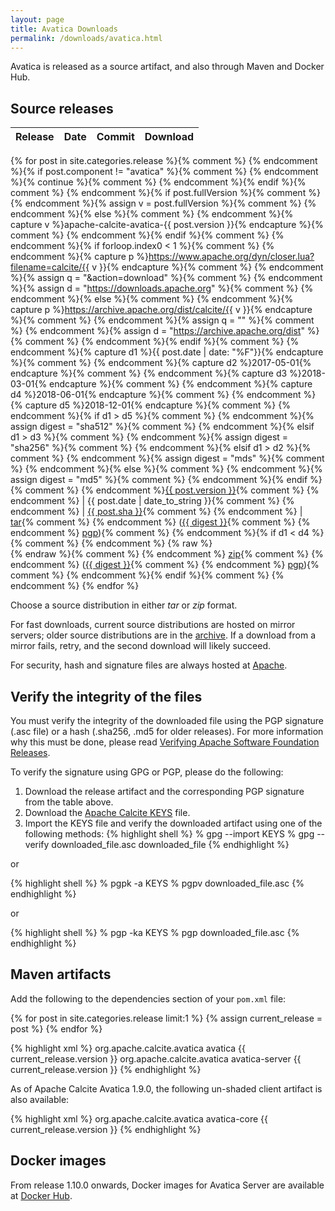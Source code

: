 ```yaml
---
layout: page
title: Avatica Downloads
permalink: /downloads/avatica.html
---
```


<!--
{% comment %}
Licensed to the Apache Software Foundation (ASF) under one or more
contributor license agreements.  See the NOTICE file distributed with
this work for additional information regarding copyright ownership.
The ASF licenses this file to you under the Apache License, Version 2.0
(the "License"); you may not use this file except in compliance with
the License.  You may obtain a copy of the License at

http://www.apache.org/licenses/LICENSE-2.0

Unless required by applicable law or agreed to in writing, software
distributed under the License is distributed on an "AS IS" BASIS,
WITHOUT WARRANTIES OR CONDITIONS OF ANY KIND, either express or implied.
See the License for the specific language governing permissions and
limitations under the License.
{% endcomment %}
-->

Avatica is released as a source artifact, and also through Maven and Docker Hub.

## Source releases

Release          | Date       | Commit   | Download
:--------------- | :--------- | :------- | :-------
{% for post in site.categories.release %}{% comment %}
{% endcomment %}{% if post.component != "avatica" %}{% comment %}
{% endcomment %}{% continue %}{% comment %}
{% endcomment %}{% endif %}{% comment %}
{% endcomment %}{% if post.fullVersion %}{% comment %}
{% endcomment %}{% assign v = post.fullVersion %}{% comment %}
{% endcomment %}{% else %}{% comment %}
{% endcomment %}{% capture v %}apache-calcite-avatica-{{ post.version }}{% endcapture %}{% comment %}
{% endcomment %}{% endif %}{% comment %}
{% endcomment %}{% if forloop.index0 < 1 %}{% comment %}
{% endcomment %}{% capture p %}https://www.apache.org/dyn/closer.lua?filename=calcite/{{ v }}{% endcapture %}{% comment %}
{% endcomment %}{% assign q = "&action=download" %}{% comment %}
{% endcomment %}{% assign d = "https://downloads.apache.org" %}{% comment %}
{% endcomment %}{% else %}{% comment %}
{% endcomment %}{% capture p %}https://archive.apache.org/dist/calcite/{{ v }}{% endcapture %}{% comment %}
{% endcomment %}{% assign q = "" %}{% comment %}
{% endcomment %}{% assign d = "https://archive.apache.org/dist" %}{% comment %}
{% endcomment %}{% endif %}{% comment %}
{% endcomment %}{% capture d1 %}{{ post.date | date: "%F"}}{% endcapture %}{% comment %}
{% endcomment %}{% capture d2 %}2017-05-01{% endcapture %}{% comment %}
{% endcomment %}{% capture d3 %}2018-03-01{% endcapture %}{% comment %}
{% endcomment %}{% capture d4 %}2018-06-01{% endcapture %}{% comment %}
{% endcomment %}{% capture d5 %}2018-12-01{% endcapture %}{% comment %}
{% endcomment %}{% if d1 > d5 %}{% comment %}
{% endcomment %}{% assign digest = "sha512" %}{% comment %}
{% endcomment %}{% elsif d1 > d3 %}{% comment %}
{% endcomment %}{% assign digest = "sha256" %}{% comment %}
{% endcomment %}{% elsif d1 > d2 %}{% comment %}
{% endcomment %}{% assign digest = "mds" %}{% comment %}
{% endcomment %}{% else %}{% comment %}
{% endcomment %}{% assign digest = "md5" %}{% comment %}
{% endcomment %}{% endif %}{% comment %}
{% endcomment %}<a href="{{ site.baseurl }}/docs/history.html#{{ post.tag }}">{{ post.version }}</a>{% comment %}
{% endcomment %} | {{ post.date | date_to_string }}{% comment %}
{% endcomment %} | <a href="https://github.com/apache/calcite-avatica/commit/{{ post.sha }}">{{ post.sha }}</a>{% comment %}
{% endcomment %} | <a href="{{ p }}/{{ v }}-src.tar.gz{{ q }}">tar</a>{% comment %}
{% endcomment %} (<a href="{{ d }}/calcite/{{ v }}/{{ v }}-src.tar.gz.{{ digest }}">{{ digest }}</a>{% comment %}
{% endcomment %} <a href="{{ d }}/calcite/{{ v }}/{{ v }}-src.tar.gz.asc">pgp</a>){% comment %}
{% endcomment %}{% if d1 < d4 %}{% comment %}
{% endcomment %} {% raw %}<br>{% endraw %}{% comment %}
{% endcomment %} <a href="{{ p }}/{{ v }}-src.zip{{ q }}">zip</a>{% comment %}
{% endcomment %} (<a href="{{ d }}/calcite/{{ v }}/{{ v }}-src.zip.{{ digest }}">{{ digest }}</a>{% comment %}
{% endcomment %} <a href="{{ d }}/calcite/{{ v }}/{{ v }}-src.zip.asc">pgp</a>){% comment %}
{% endcomment %}{% endif %}{% comment %}
{% endcomment %}
{% endfor %}

Choose a source distribution in either *tar* or *zip* format.

For fast downloads, current source distributions are hosted on mirror servers;
older source distributions are in the
[archive](https://archive.apache.org/dist/calcite/).
If a download from a mirror fails, retry, and the second download will likely
succeed.

For security, hash and signature files are always hosted at
[Apache](https://downloads.apache.org).

## Verify the integrity of the files

You must verify the integrity of the downloaded file using the PGP signature (.asc file) or a hash (.sha256, .md5 for older
releases). For more information why this must be done, please read [Verifying Apache Software Foundation Releases](https://www.apache.org/info/verification.html).

To verify the signature using GPG or PGP, please do the following:

1. Download the release artifact and the corresponding PGP signature from the table above.
2. Download the [Apache Calcite KEYS](https://downloads.apache.org/calcite/KEYS) file.
3. Import the KEYS file and verify the downloaded artifact using one of the following methods:
{% highlight shell %}
% gpg --import KEYS
% gpg --verify downloaded_file.asc downloaded_file
{% endhighlight %}

or

{% highlight shell %}
% pgpk -a KEYS
% pgpv downloaded_file.asc
{% endhighlight %}

or

{% highlight shell %}
% pgp -ka KEYS
% pgp downloaded_file.asc
{% endhighlight %}

## Maven artifacts

Add the following to the dependencies section of your `pom.xml` file:

{% for post in site.categories.release limit:1 %}
{% assign current_release = post %}
{% endfor %}

{% highlight xml %}
<dependencies>
  <dependency>
    <groupId>org.apache.calcite.avatica</groupId>
    <artifactId>avatica</artifactId>
    <version>{{ current_release.version }}</version>
  </dependency>
  <dependency>
    <groupId>org.apache.calcite.avatica</groupId>
    <artifactId>avatica-server</artifactId>
    <version>{{ current_release.version }}</version>
  </dependency>
</dependencies>
{% endhighlight %}

As of Apache Calcite Avatica 1.9.0, the following un-shaded client artifact is also available:

{% highlight xml %}
<dependencies>
  <dependency>
    <groupId>org.apache.calcite.avatica</groupId>
    <artifactId>avatica-core</artifactId>
    <version>{{ current_release.version }}</version>
  </dependency>
</dependencies>
{% endhighlight %}

## Docker images

From release 1.10.0 onwards, Docker images for Avatica Server are available at
[Docker Hub](https://hub.docker.com/r/apache/calcite-avatica).
